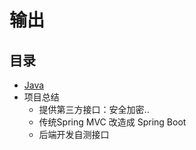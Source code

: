 #   输出

##  目录
-   [Java](Java/README.md)
-   项目总结
    -   提供第三方接口：安全加密..
    -   传统Spring MVC 改造成 Spring Boot
    -   后端开发自测接口